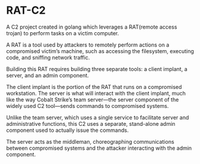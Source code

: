 # RAT-C2
A C2 project created in golang which leverages a RAT(remote access trojan) to perform tasks on a victim computer.

A RAT is a tool used by attackers to remotely perform actions on a compromised victim’s machine, such as accessing the filesystem, executing code, and sniffing network traffic.

Building this RAT requires building three separate tools: a client implant, a server, and an admin component. 

The client implant is the portion of the RAT that runs on a compromised workstation. The server is what will interact with the client implant, much like the way Cobalt Strike’s team server—the server component of the widely used C2 tool—sends commands to compromised systems. 

Unlike the team server, which uses a single service to facilitate server and administrative functions, this C2 uses a separate, stand-alone admin component used to actually issue the commands. 

The server acts as the middleman, choreographing communications between compromised systems and the attacker interacting with the admin component.
